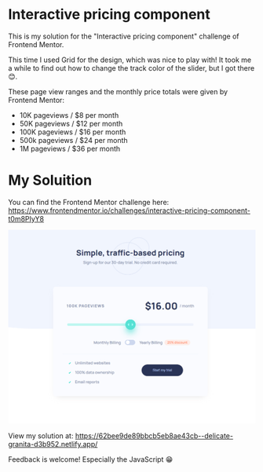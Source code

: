 # Interactive pricing component
This is my solution for the "Interactive pricing component" challenge of Frontend Mentor.

This time I used Grid for the design, which was nice to play with! 
It took me a while to find out how to change the track color of the slider, but I got there 😊. 

These page view ranges and the monthly price totals were given by Frontend Mentor:

- 10K pageviews / $8 per month
- 50K pageviews / $12 per month
- 100K pageviews / $16 per month
- 500k pageviews / $24 per month
- 1M pageviews / $36 per month

# My Soluition
You can find the Frontend Mentor challenge here:
https://www.frontendmentor.io/challenges/interactive-pricing-component-t0m8PIyY8


![My solution](/design/my-solution.png "My solution")

View my solution at: https://62bee9de89bbcb5eb8ae43cb--delicate-granita-d3b952.netlify.app/

Feedback is welcome! Especially the JavaScript 😁
